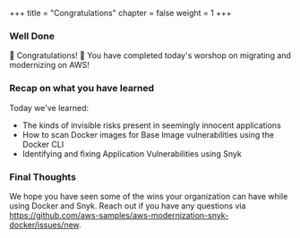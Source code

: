 +++
title = "Congratulations"
chapter = false
weight = 1
+++

### Well Done

🎉 Congratulations! 🎉 You have completed today's worshop on migrating and modernizing on AWS! 

### Recap on what you have learned
Today we've learned:

+ The kinds of invisible risks present in seemingly innocent applications
+ How to scan Docker images for Base Image vulnerabilities using the Docker CLI 
+ Identifying and fixing Application Vulnerabilities using Snyk

### Final Thoughts
We hope you have seen some of the wins your organization can have while using Docker and Snyk. Reach out if you have any questions via https://github.com/aws-samples/aws-modernization-snyk-docker/issues/new.

